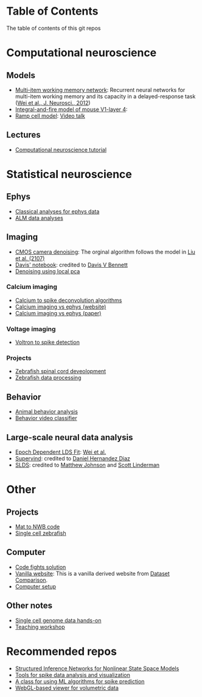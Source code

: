 # Table of Contents
The table of contents of this git repos

# Computational neuroscience

## Models
* [Multi-item working memory network](https://github.com/zqwei/Multi-item-Working-Memory-Network): Recurrent neural networks for multi-item working memory and its capacity in a delayed-response task ([Wei et al., J. Neurosci., 2012](https://www.researchgate.net/publication/230678521_From_Distributed_Resources_to_Limited_Slots_in_Multiple-Item_Working_Memory_A_Spiking_Network_Model_with_Normalization))
* [Integral-and-fire model of mouse V1-layer 4](https://github.com/zqwei/LIF_Vis_model): 
* [Ramp cell model](https://github.com/zqwei/ramp_cell_model): [Video talk](https://www.youtube.com/watch?v=RQzRmHeNI3g&index=30&list=PL9YzmV9joj3FNsAV2S_cKxY8Ik_-YlQfu)

## Lectures
* [Computational neuroscience tutorial](https://github.com/zqwei/Computational_neuroscience_tutorial)

# Statistical neuroscience

## Ephys
* [Classical analyses for ephys data](https://github.com/zqwei/explore_ephys_data)
* [ALM data analyses](https://github.com/zqwei/TLDS_ALM_Data)

## Imaging
* [CMOS camera denoising](https://github.com/zqwei/cmos_denoise): The orginal algorithm follows the model in [Liu et al. (2107)](https://github.com/HuanglabPurdue/NCS)
* [Davis' notebook](https://github.com/d-v-b/notebooks): credited to [Davis V Bennett](https://github.com/d-v-b)
* [Denoising using local pca](https://github.com/zqwei/denoiseLocalPCA)
### Calcium imaging
* [Calcium to spike deconvolution algorithms](https://github.com/zqwei/Ca-Imaging-Deconv-List)
* [Calcium imaging vs ephys (website)](https://github.com/zqwei/Neural-Recording-Methodology-Comparison)
* [Calcium imaging vs ephys (paper)](https://github.com/zqwei/Ephys_imaging_comparison)
### Voltage imaging
* [Voltron to spike detection](https://github.com/zqwei/spike-detection-voltron)

### Projects
* [Zebrafish spinal cord deveolopment](https://github.com/zqwei/Zebrafish_spinal_cord_development)
* [Zebrafish data processing](https://github.com/zqwei/fish_processing)

## Behavior
* [Animal behavior analysis](https://github.com/zqwei/Animal_behavior_analysis)
* [Behavior video classifier](https://github.com/zqwei/BehaviorVideoClassifier)

## Large-scale neural data analysis
* [Epoch Dependent LDS Fit](https://github.com/zqwei/Epoch-Dependent-LDS-Fit): [Wei et al.](https://www.biorxiv.org/content/early/2018/07/25/376830)
* [Supervind](https://github.com/dhernandd/supervind): credited to [Daniel Hernandez Diaz](https://github.com/dhernandd)
* [SLDS](https://github.com/zqwei/pyslds): credited to [Matthew Johnson](https://github.com/mattjj) and [Scott Linderman](https://github.com/slinderman)

# Other
## Projects
* [Mat to NWB code](https://github.com/zqwei/Mat2NWB_Dataset_Cai-4)
* [Single cell zebrafish](https://github.com/zqwei/single_cell_zebrafish)

## Computer
* [Code fights solution](https://github.com/zqwei/code-fights-solution)
* [Vanilla website](https://github.com/zqwei/vanilla_website): This is a vanilla derived website from [Dataset Comparison](https://github.com/zqwei/Neural-Recording-Methodology-Comparison).
* [Computer setup](https://github.com/zqwei/computer_setup)

## Other notes
* [Single cell genome data hands-on](https://github.com/zqwei/single-cell-workshop-notes)
* [Teaching workshop](https://github.com/zqwei/Teaching_workshop/blob/master/Teaching_Workshop.md)

# Recommended repos
* [Structured Inference Networks for Nonlinear State Space Models](https://github.com/clinicalml/structuredinference)
* [Tools for spike data analysis and visualization](https://github.com/KordingLab/spykes)
* [A class for using ML algorithms for spike prediction](https://github.com/KordingLab/spykesML)
* [WebGL-based viewer for volumetric data](https://github.com/zqwei/neuroglancer)


<!---
--->
